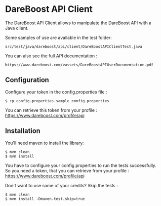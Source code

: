 DareBoost API Client
====================

The DareBoost API Client allows to manipulate the DareBoost API with a Java client.

Some samples of use are available in the test folder:

	src/test/java/dareboost/api/client/DareBoostAPIClientTest.java

You can also see the full API documentation :

	https://www.dareboost.com/vassets/DareBoostAPIUserDocumentation.pdf

Configuration
-------------

Configure your token in the config.properties file :

	$ cp config.properties.sample config.properties

You can retrieve this token from your profile : https://www.dareboost.com/profile/api


Installation
------------

You'll need maven to install the library:

    $ mvn clean
	$ mvn install

You have to configure your config.properties to run the tests successfully. So you need a token, that you can retrieve from your profile : https://www.dareboost.com/profile/api

Don't want to use some of your credits? Skip the tests :
    
	$ mvn clean
	$ mvn install -Dmaven.test.skip=true
